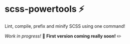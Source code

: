 # scss-powertools :zap:
Lint, compile, prefix and minify SCSS using one command!

*Work in progress!* :construction: **First version coming really soon!** :pencil2:
